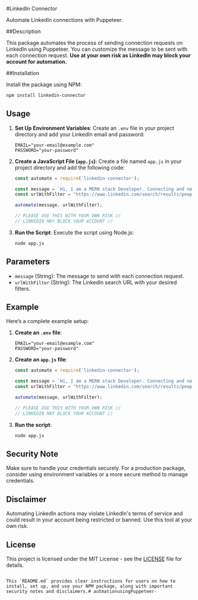 
#LinkedIn Connector

Automate LinkedIn connections with Puppeteer.

##Description

This package automates the process of sending connection requests on LinkedIn using Puppeteer. You can customize the message to be sent with each connection request. **Use at your own risk as LinkedIn may block your account for automation.**

##Installation

Install the package using NPM:

```bash
npm install linkedin-connector
```

## Usage

1. **Set Up Environment Variables**:
   Create an `.env` file in your project directory and add your LinkedIn email and password:

   ```
   EMAIL="your-email@example.com"
   PASSWORD="your-password"
   ```

2. **Create a JavaScript File (`app.js`)**:
   Create a file named `app.js` in your project directory and add the following code:

   ```javascript
   const automate = require('linkedin-connector');

   const message = `Hi, I am a MERN stack Developer. Connecting and networking with people in the field will help me land a job and expand my professional network. I would love to connect with you.\n\nThanks\n[Your Name]`;
   const urlWithFilter = "https://www.linkedin.com/search/results/people/?keywords=your-keywords";

   automate(message, urlWithFilter);

   // PLEASE USE THIS WITH YOUR OWN RISK //
   // LINKEDIN MAY BLOCK YOUR ACCOUNT //
   ```

3. **Run the Script**:
   Execute the script using Node.js:

   ```bash
   node app.js
   ```

## Parameters

- `message` (String): The message to send with each connection request.
- `urlWithFilter` (String): The LinkedIn search URL with your desired filters.

## Example

Here’s a complete example setup:

1. **Create an `.env` file**:

   ```
   EMAIL="your-email@example.com"
   PASSWORD="your-password"
   ```

2. **Create an `app.js` file**:

   ```javascript
   const automate = require('linkedin-connector');

   const message = `Hi, I am a MERN stack Developer. Connecting and networking with people in the field will help me land a job and expand my professional network. I would love to connect with you.\n\nThanks\n[Your Name]`;
   const urlWithFilter = "https://www.linkedin.com/search/results/people/?keywords=your-keywords";

   automate(message, urlWithFilter);

   // PLEASE USE THIS WITH YOUR OWN RISK //
   // LINKEDIN MAY BLOCK YOUR ACCOUNT //
   ```

3. **Run the script**:

   ```bash
   node app.js
   ```

## Security Note

Make sure to handle your credentials securely. For a production package, consider using environment variables or a more secure method to manage credentials.

## Disclaimer

Automating LinkedIn actions may violate LinkedIn's terms of service and could result in your account being restricted or banned. Use this tool at your own risk.

## License

This project is licensed under the MIT License - see the [LICENSE](LICENSE) file for details.
```

This `README.md` provides clear instructions for users on how to install, set up, and use your NPM package, along with important security notes and disclaimers.#   a u t m a t i o n u s i n g P u p p e t e e r - 
 
 
